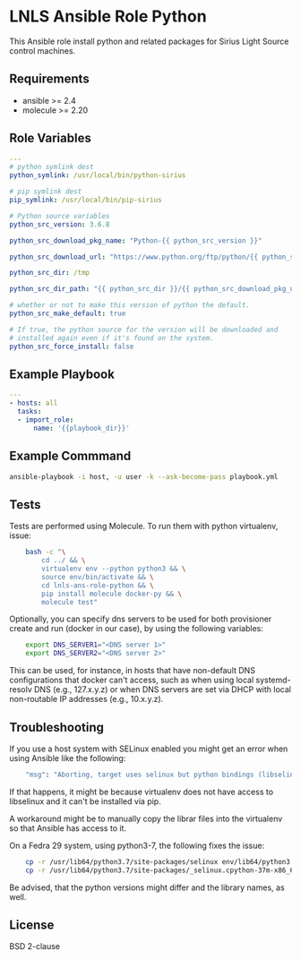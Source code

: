 LNLS Ansible Role Python
=======================

This Ansible role install python and related packages for Sirius Light Source control machines.

## Requirements

- ansible >= 2.4
- molecule >= 2.20

## Role Variables

```yaml
---
# python symlink dest
python_symlink: /usr/local/bin/python-sirius

# pip symlink dest
pip_symlink: /usr/local/bin/pip-sirius

# Python source variables
python_src_version: 3.6.8

python_src_download_pkg_name: "Python-{{ python_src_version }}"

python_src_download_url: "https://www.python.org/ftp/python/{{ python_src_version }}/{{ python_src_download_pkg_name }}.tgz"

python_src_dir: /tmp

python_src_dir_path: "{{ python_src_dir }}/{{ python_src_download_pkg_name }}"

# whether or not to make this version of python the default.
python_src_make_default: true

# If true, the python source for the version will be downloaded and
# installed again even if it's found on the system.
python_src_force_install: false
```

## Example Playbook

```yaml
---
- hosts: all
  tasks:
  - import_role:
      name: '{{playbook_dir}}'
```

## Example Commmand

```bash
ansible-playbook -i host, -u user -k --ask-become-pass playbook.yml
```

## Tests

Tests are performed using Molecule. To run them with python virtualenv, issue:

```bash
    bash -c "\
        cd ../ && \
        virtualenv env --python python3 && \
        source env/bin/activate && \
        cd lnls-ans-role-python && \
        pip install molecule docker-py && \
        molecule test"
```

Optionally, you can specify dns servers to be used for both
provisioner create and run (docker in our case), by using
the following variables:


```bash
    export DNS_SERVER1="<DNS server 1>"
    export DNS_SERVER2="<DNS server 2>"
```

This can be used, for instance, in hosts that have non-default
DNS configurations that docker can't access, such as when
using local systemd-resolv DNS (e.g., 127.x.y.z) or when DNS
servers are set via DHCP with local non-routable IP addresses
(e.g., 10.x.y.z).

## Troubleshooting

If you use a host system with SELinux enabled you might get an error when using
Ansible like the following:

```bash
    "msg": "Aborting, target uses selinux but python bindings (libselinux-python) aren't installed!"
```

If that happens, it might be because virtualenv does not have access to libselinux
and it can't be installed via pip.

A workaround might be to manually copy the librar files into the virtualenv
so that Ansible has access to it.

On a Fedra 29 system, using python3-7, the following fixes the issue:

```bash
    cp -r /usr/lib64/python3.7/site-packages/selinux env/lib64/python3.7/site-packages/
    cp -r /usr/lib64/python3.7/site-packages/_selinux.cpython-37m-x86_64-linux-gnu.so env/lib64/python3.7/site-packages/
```

Be advised, that the python versions might differ and the library names, as well.

## License

BSD 2-clause
